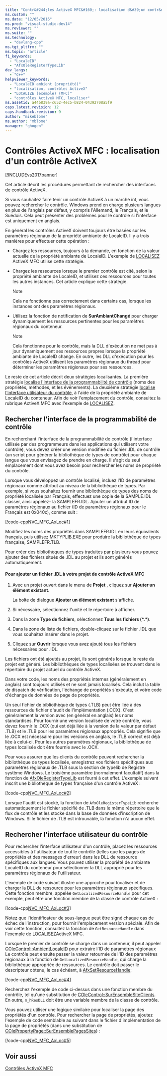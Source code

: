 ```yaml
---
title: "Contr&#244;les ActiveX MFC&#160;: localisation d&#39;un contr&#244;le ActiveX | Microsoft Docs"
ms.custom: ""
ms.date: "12/05/2016"
ms.prod: "visual-studio-dev14"
ms.reviewer: ""
ms.suite: ""
ms.technology: 
  - "devlang-cpp"
ms.tgt_pltfrm: ""
ms.topic: "article"
f1_keywords: 
  - "LocaleID"
  - "AfxOleRegisterTypeLib"
dev_langs: 
  - "C++"
helpviewer_keywords: 
  - "LocaleID ambient (propriété)"
  - "localisation, contrôles ActiveX"
  - "LOCALIZE (exemple) (MFC)"
  - "contrôles ActiveX MFC, localiser"
ms.assetid: a44b839a-c652-4ec5-b824-04392708a5f9
caps.latest.revision: 12
caps.handback.revision: 9
author: "mikeblome"
ms.author: "mblome"
manager: "ghogen"
---
```

# Contr&#244;les ActiveX MFC&#160;: localisation d&#39;un contr&#244;le ActiveX
[!INCLUDE[vs2017banner](../assembler/inline/includes/vs2017banner.md)]

Cet article décrit les procédures permettant de rechercher des interfaces de contrôle ActiveX.  
  
 Si vous souhaitez faire tenir un contrôle ActiveX à un marché int, vous pouvez rechercher le contrôle.  Windows prend en charge plusieurs langues en plus de l'anglais par défaut, y compris l'Allemand, le Français, et le Suédois.  Cela peut présenter des problèmes pour le contrôle si l'interface est uniquement en anglais.  
  
 En général les contrôles ActiveX doivent toujours être basées sur les paramètres régionaux de la propriété ambiante de LocaleID.  Il y a trois manières pour effectuer cette opération :  
  
-   Chargez les ressources, toujours à la demande, en fonction de la valeur actuelle de la propriété ambiante de LocaleID.  L'exemple de [LOCALISEZ](../top/visual-cpp-samples.md) ActiveX MFC utilise cette stratégie.  
  
-   Chargez les ressources lorsque le premier contrôle est cité, selon la propriété ambiante de LocaleID, et utilisez ces ressources pour toutes les autres instances.  Cet article explique cette stratégie.  
  
    > [!NOTE]
    >  Cela ne fonctionne pas correctement dans certains cas, lorsque les instances ont des paramètres régionaux.  
  
-   Utilisez la fonction de notification de **SurAmbiantChangé** pour charger dynamiquement les ressources pertinentes pour les paramètres régionaux du conteneur.  
  
    > [!NOTE]
    >  Cela fonctionne pour le contrôle, mais la DLL d'exécution ne met pas à jour dynamiquement ses ressources propres lorsque la propriété ambiante de LocaleID change.  En outre, les DLL d'exécution pour les contrôles ActiveX utilisent les paramètres régionaux du thread pour déterminer les paramètres régionaux pour ses ressources.  
  
 Le reste de cet article décrit deux stratégies localisantes.  La première stratégie [localise l'interface de la programmabilité de contrôle](#_core_localizing_your_control.92.s_programmability_interface) \(noms des propriétés, méthodes, et les événements\).  La deuxième stratégie [localise l'interface utilisateur du contrôle](#_core_localizing_the_control.92.s_user_interface), à l'aide de la propriété ambiante de LocaleID du conteneur.  Afin de voir l'emplacement du contrôle, consultez la rubrique ActiveX MFC avec l'exemple de [LOCALISEZ](../top/visual-cpp-samples.md).  
  
##  <a name="_core_localizing_your_control.92.s_programmability_interface"></a> Rechercher l'interface de la programmabilité de contrôle  
 En recherchant l'interface de la programmabilité de contrôle \(l'interface utilisée par des programmeurs dans les applications qui utilisent votre contrôle\), vous devez créer une version modifiée du fichier .IDL de contrôle \(un script pour générer la bibliothèque de types de contrôle\) pour chaque langue que vous envisagez de prendre en charge.  Il s'agit du seul emplacement dont vous avez besoin pour rechercher les noms de propriété du contrôle.  
  
 Lorsque vous développez un contrôle localisé, incluez l'ID de paramètres régionaux comme attribut au niveau de la bibliothèque de types.  Par exemple, si vous souhaitez fournir une bibliothèque de types des noms de propriété localisée par Français, effectuez une copie de la SAMPLE.IDL classer, ainsi appelez\- la SAMPLEFR.IDL.  Ajouter un attribut ID de paramètres régionaux au fichier \(ID de paramètres régionaux pour le Français est 0x040c\), comme suit :  
  
 [!code-cpp[NVC_MFC_AxLoc#1](../mfc/codesnippet/CPP/mfc-activex-controls-localizing-an-activex-control_1.idl)]  
  
 Modifiez les noms des propriétés dans SAMPLEFR.IDL en leurs équivalents français, puis utilisez MKTYPLIB.EXE pour produire la bibliothèque de types française, SAMPLEFR.TLB.  
  
 Pour créer des bibliothèques de types traduites par plusieurs vous pouvez ajouter des fichiers situés de .IDL au projet et ils sont générés automatiquement.  
  
#### Pour ajouter un fichier .IDL à votre projet de contrôle ActiveX MFC  
  
1.  Avec un projet ouvert dans le menu de **Projet** , cliquez sur **Ajouter un élément existant**.  
  
     La boîte de dialogue **Ajouter un élément existant** s'affiche.  
  
2.  Si nécessaire, sélectionnez l'unité et le répertoire à afficher.  
  
3.  Dans la zone **Type de fichiers**, sélectionnez **Tous les fichiers \(\*.\*\)**.  
  
4.  Dans la zone de liste de fichiers, double\-cliquez sur le fichier .IDL que vous souhaitez insérer dans le projet.  
  
5.  Cliquez sur **Ouvrir** lorsque vous avez ajouté tous les fichiers nécessaires pour .IDL.  
  
 Les fichiers ont été ajoutés au projet, ils sont générés lorsque le reste du projet est généré.  Les bibliothèques de types localisées se trouvent dans le répertoire du projet actuel du contrôle ActiveX.  
  
 Dans votre code, les noms des propriétés internes \(généralement en anglais\) sont toujours utilisés et ne sont jamais localisés.  Cela inclut la table de dispatch de vérification, l'échange de propriétés s'exécute, et votre code d'échange de données de page de propriétés.  
  
 Un seul fichier de bibliothèque de types \(.TLB\) peut être liée à des ressources du fichier d'audit de l'implémentation \(.OCX\).  C'est généralement la version avec \(en général en anglais\) les noms standardisés.  Pour fournir une version localisée de votre contrôle, vous devez fournir le .OCX \(qui est déjà liée à la version de la valeur par défaut .TLB\) et le .TLB pour les paramètres régionaux appropriés.  Cela signifie que le .OCX est nécessaire pour les versions en anglais, le .TLB correct est déjà liée à celui\-ci.  Pour les autres paramètres régionaux, la bibliothèque de types localisée doit être fournie avec le .OCX.  
  
 Pour vous assurer que les clients du contrôle peuvent rechercher la bibliothèque de types localisée, enregistrez vos fichiers spécifiques aux paramètres régionaux de .TLB sous la section de typelib de Registre système Windows.  Le troisième paramètre \(normalement facultatif\) dans la fonction de [AfxOleRegisterTypeLib](../Topic/AfxOleRegisterTypeLib.md) est fourni à cet effet.  L'exemple suivant inscrit une bibliothèque de types française d'un contrôle ActiveX :  
  
 [!code-cpp[NVC_MFC_AxLoc#2](../mfc/codesnippet/CPP/mfc-activex-controls-localizing-an-activex-control_2.cpp)]  
  
 Lorsque l'audit est stocké, la fonction de `AfxOleRegisterTypeLib` recherche automatiquement le fichier spécifié de .TLB dans le même répertoire que le flux de contrôle et les stocke dans la base de données d'inscription de Windows.  Si le fichier de .TLB est introuvable, la fonction n'a aucun effet.  
  
##  <a name="_core_localizing_the_control.92.s_user_interface"></a> Rechercher l'interface utilisateur du contrôle  
 Pour rechercher l'interface utilisateur d'un contrôle, placez les ressources accessibles à l'utilisateur de tout le contrôle \(telles que les pages de propriétés et des messages d'erreur\) dans les DLL de ressource spécifiques aux langues.  Vous pouvez utiliser la propriété de ambiante LocaleID du conteneur pour sélectionner la DLL approprié pour les paramètres régionaux de l'utilisateur.  
  
 L'exemple de code suivant illustre une approche pour localiser et de charger la DLL de ressource pour les paramètres régionaux spécifiques.  Cette fonction membre, appelée `GetLocalizedResourceHandle` pour cet exemple, peut être une fonction membre de la classe de contrôle ActiveX :  
  
 [!code-cpp[NVC_MFC_AxLoc#3](../mfc/codesnippet/CPP/mfc-activex-controls-localizing-an-activex-control_3.cpp)]  
  
 Notez que l'identificateur de sous\-langue peut être signé chaque cas de échec de l'instruction, pour fournir l'emplacement version spéciale.  Afin de voir cette fonction, consultez la fonction de `GetResourceHandle` dans l'exemple de [LOCALISEZ](../top/visual-cpp-samples.md)ActiveX MFC.  
  
 Lorsque le premier de contrôle se charge dans un conteneur, il peut appeler [COleControl::AmbientLocaleID](../Topic/COleControl::AmbientLocaleID.md) pour extraire l'ID de paramètres régionaux  Le contrôle peut ensuite passer la valeur retournée de l'ID des paramètres régionaux à la fonction de `GetLocalizedResourceHandle`, qui charge la bibliothèque appropriée de ressources.  Le contrôle doit passer le descripteur obtenu, le cas échéant, à [AfxSetResourceHandle](../Topic/AfxSetResourceHandle.md):  
  
 [!code-cpp[NVC_MFC_AxLoc#4](../mfc/codesnippet/CPP/mfc-activex-controls-localizing-an-activex-control_4.cpp)]  
  
 Recherchez l'exemple de code ci\-dessus dans une fonction membre du contrôle, tel qu'une substitution de [COleControl::SurEnsembleSiteClients](../Topic/COleControl::OnSetClientSite.md).  En outre, `m_hResDLL` doit être une variable membre de la classe de contrôle.  
  
 Vous pouvez utiliser une logique similaire pour localiser la page des propriétés d'un contrôle.  Pour rechercher la page de propriétés, ajoutez l'exemple de code semblable au suivant dans le fichier d'implémentation de la page de propriétés \(dans une substitution de [COlePropertyPage::SurEnsemblePagesSites](../Topic/COlePropertyPage::OnSetPageSite.md)\) :  
  
 [!code-cpp[NVC_MFC_AxLoc#5](../mfc/codesnippet/CPP/mfc-activex-controls-localizing-an-activex-control_5.cpp)]  
  
## Voir aussi  
 [Contrôles ActiveX MFC](../mfc/mfc-activex-controls.md)